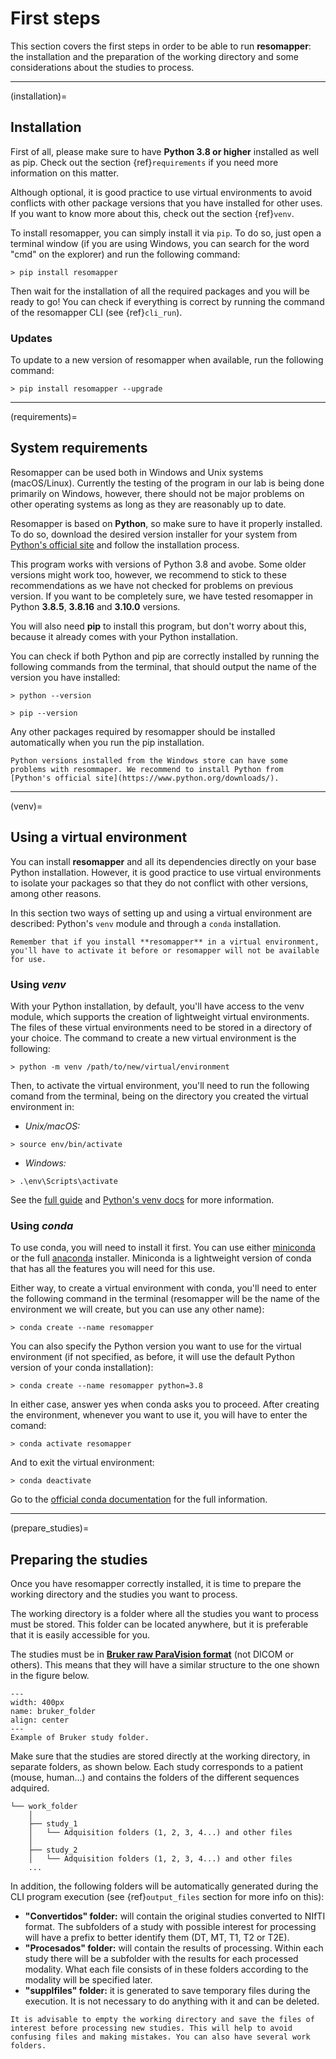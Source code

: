 # First steps

This section covers the first steps in order to be able to run **resomapper**: the installation and the preparation of the working directory and some considerations about the studies to process.

---

(installation)=
## Installation

First of all, please make sure to have **Python 3.8 or higher** installed as well as pip.  Check out the section {ref}`requirements` if you need more information on this matter. 

Although optional, it is good practice to use virtual environments to avoid conflicts with other package versions that you have installed for other uses. If you want to know more about this, check out the section {ref}`venv`.

To install resomapper, you can simply install it via `pip`. To do so, just open a terminal window (if you are using Windows, you can search for the word "cmd" on the explorer) and run the following command:

```
> pip install resomapper
```

Then wait for the installation of all the required packages and you will be ready to go! You can check if everything is correct by running the command of the resomapper CLI (see {ref}`cli_run`).

### Updates

To update to a new version of resomapper when available, run the following command:

```
> pip install resomapper --upgrade
```

---

(requirements)=
## System requirements

Resomapper can be used both in Windows and Unix systems (macOS/Linux). Currently the testing of the program in our lab is being done primarily on Windows, however, there should not be major problems on other operating systems as long as they are reasonably up to date.

Resomapper is based on **Python**, so make sure to have it properly installed. To do so, download the desired version installer for your system from [Python's official site](https://www.python.org/downloads/) and follow the installation process.

This program works with versions of Python 3.8 and avobe. Some older versions might work too, however, we recommend to stick to these recommendations as we have not checked for problems on previous version. If you want to be completely sure, we have tested resomapper in Python **3.8.5**, **3.8.16** and **3.10.0** versions.

You will also need **pip** to install this program, but don't worry about this, because it already comes with your Python installation.

You can check if both Python and pip are correctly installed by running the following commands from the terminal, that should output the name of the version you have installed:

```
> python --version
```

```
> pip --version
```

Any other packages required by resomapper should be installed automatically when you run the pip installation. 

```{warning}
Python versions installed from the Windows store can have some problems with resommaper. We recommend to install Python from [Python's official site](https://www.python.org/downloads/).
```

---

(venv)=
## Using a virtual environment

You can install **resomapper** and all its dependencies directly on your base Python installation. However, it is good practice to use virtual environments to isolate your packages so that they do not conflict with other versions, among other reasons.

In this section two ways of setting up and using a virtual environment are described: Python's `venv` module and through a `conda` installation. 

```{note}
Remember that if you install **resomapper** in a virtual environment, you'll have to activate it before or resomapper will not be available for use.
```

### Using *venv*

With your Python installation, by default, you'll have access to the venv module, which supports the creation of lightweight virtual environments. The files of these virtual environments need to be stored in a directory of your choice. The command to create a new virtual environment is the following:

```
> python -m venv /path/to/new/virtual/environment
```

Then, to activate the virtual environment, you'll need to run the following comand from the terminal, being on the directory you created the virtual environment in:

* *Unix/macOS:*
```
> source env/bin/activate
```
* *Windows:*
```
> .\env\Scripts\activate
```

See the [full guide](https://packaging.python.org/en/latest/guides/installing-using-pip-and-virtual-environments/#creating-a-virtual-environment) and [Python's venv docs](https://docs.python.org/3/library/venv.html) for more information.


### Using *conda*

To use conda, you will need to install it first. You can use either [miniconda](https://docs.conda.io/en/latest/miniconda.html) or the full [anaconda](https://www.anaconda.com/download/) installer. Miniconda is a lightweight version of conda that has all the features you will need for this use.

Either way, to create a virtual environment with conda, you'll need to enter the following command in the terminal (resomapper will be the name of the environment we will create, but you can use any other name):

```
> conda create --name resomapper
```

You can also specify the Python version you want to use for the virtual environment (if not specified, as before, it will use the default Python version of your conda installation):

```
> conda create --name resomapper python=3.8
```

In either case, answer yes when conda asks you to proceed. After creating the environment, whenever you want to use it, you will have to enter the comand:

```
> conda activate resomapper
```

And to exit the virtual environment:

```
> conda deactivate
```

Go to the [official conda documentation](https://docs.conda.io/projects/conda/en/stable/user-guide/tasks/manage-environments.html) for the full information.

---

(prepare_studies)=
## Preparing the studies

Once you have resomapper correctly installed, it is time to prepare the working directory and the studies you want to process. 

The working directory is a folder where all the studies you want to process must be stored. This folder can be located anywhere, but it is preferable that it is easily accessible for you. 

The studies must be in [**Bruker raw ParaVision format**](https://imaging.mrc-cbu.cam.ac.uk/imaging/FormatBruker) (not DICOM or others). This means that they will have a similar structure to the one shown in the figure below.

```{figure} static/bruker_folder.png
---
width: 400px
name: bruker_folder
align: center
---
Example of Bruker study folder.
```

Make sure that the studies are stored directly at the working directory, in separate folders, as shown below. Each study corresponds to a patient (mouse, human...) and contains the folders of the different sequences adquired.

```
└── work_folder 
    │
    ├── study_1
    │   └── Adquisition folders (1, 2, 3, 4...) and other files
    │
    ├── study_2
    │   └── Adquisition folders (1, 2, 3, 4...) and other files
    ...
```

In addition, the following folders will be automatically generated during the CLI program execution (see {ref}`output_files` section for more info on this):

* **"Convertidos" folder:** will contain the original studies converted to NIfTI format. The subfolders of a study with possible interest for processing will have a prefix to better identify them (DT, MT, T1, T2 or T2E).
* **"Procesados" folder:** will contain the results of processing. Within each study there will be a subfolder with the results for each processed modality. What each file consists of in these folders according to the modality will be specified later.
* **"supplfiles" folder:** it is generated to save temporary files during the execution. It is not necessary to do anything with it and can be deleted.

```{note}
It is advisable to empty the working directory and save the files of interest before processing new studies. This will help to avoid confusing files and making mistakes. You can also have several work folders.
```
